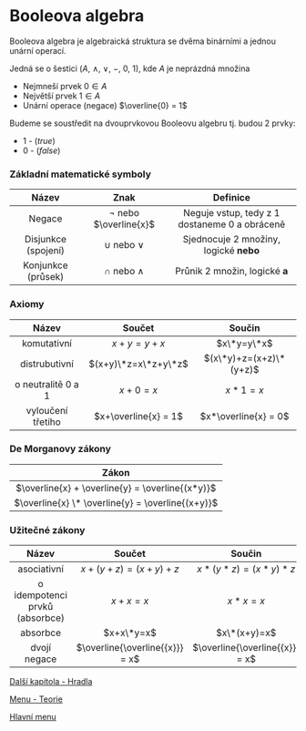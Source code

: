 # Booleova algebra

Booleova algebra je algebraická struktura se dvěma binárními a jednou unární operací.

Jedná se o šestici ($A$, $\land$, $\lor$, $-$,  $0$, $1$), kde $A$ je neprázdná množina

- Nejmneší prvek $0 \in A$ 
- Největší prvek $1\in A$
- Unární operace (negace) $\overline{0} = 1$

Budeme se soustředit na dvouprvkovou Booleovu algebru tj. budou 2 prvky: 
- $1$ - ($true$)
- $0$ - ($false$)

### Základní matematické symboly

| Název | Znak | Definice |
| :-:|:-:|:-:|
| Negace | $\neg$ nebo $\overline{x}$ | Neguje vstup, tedy z 1 dostaneme 0 a obráceně |
| Disjunkce (spojení) | $\cup$ nebo $\lor$  | Sjednocuje 2 množiny, logické **nebo** |
| Konjunkce (průsek) | $\cap$ nebo $\land$ | Průnik 2 množin, logické **a** |


### Axiomy
| Název | Součet | Součin |
|:-----:|:-------:|:-:|
| komutativní | $x+y=y+x$ | $x\*y=y\*x$ |
| distrubutivní | $(x+y)\*z=x\*z+y\*z$ | $(x\*y)+z=(x+z)\*(y+z)$ |
| o neutralitě 0 a 1 | $x+0=x$ | $x*1=x$ |
| vyloučení třetího | $x+\overline{x} = 1$ | $x*\overline{x} = 0$ |

### De Morganovy zákony
| Zákon |
|:-----:|
|$\overline{x} + \overline{y} = \overline{(x*y)}$|
|$\overline{x} \* \overline{y} = \overline{(x+y)}$|

### Užitečné zákony
|Název| Součet | Součin |
|:-----:|:-------:|:-:|
| asociativní | $x+(y+z)=(x+y)+z$ | $x*(y*z)=(x*y)*z$ |
| o idempotenci prvků (absorbce) |$x+x=x$|$x*x=x$|
| absorbce | $x+x\*y=x$ | $x\*(x+y)=x$ |
| dvojí negace | $\overline{\overline{{x}}} = x$ | $\overline{\overline{{x}}} = x$ |


[Další kapitola - Hradla](hradla.md)

[Menu - Teorie](../teorie.md)

[Hlavní menu](/README.md)